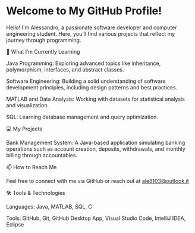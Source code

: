 # Welcome to My GitHub Profile!
Hello! I'm Alessandro, a passionate software developer and computer engineering student. Here, you’ll find various projects that reflect my journey through programming.

🌱 What I’m Currently Learning

Java Programming: Exploring advanced topics like inheritance, polymorphism, interfaces, and abstract classes.

Software Engineering: Building a solid understanding of software development principles, including design patterns and best practices.

MATLAB and Data Analysis: Working with datasets for statistical analysis and visualization.

SQL: Learning database management and query optimization.

💻 My Projects

Bank Management System: A Java-based application simulating banking operations such as account creation, deposits, withdrawals, and monthly billing through accountables.

📫 How to Reach Me

Feel free to connect with me via GitHub or reach out at ale8103@outlook.it

🛠️ Tools & Technologies

Languages: Java, MATLAB, SQL, C

Tools: GitHub, Git, GitHub Desktop App, Visual Studio Code, IntelliJ IDEA, Eclipse

<!---
Busnax/Busnax is a ✨ special ✨ repository because its `README.md` (this file) appears on your GitHub profile.
You can click the Preview link to take a look at your changes.
--->
